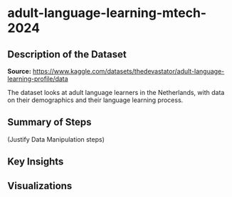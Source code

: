 # adult-language-learning-mtech-2024

## Description of the Dataset

**Source:** https://www.kaggle.com/datasets/thedevastator/adult-language-learning-profile/data

The dataset looks at adult language learners in the Netherlands, with data on their demographics and their language learning process.


## Summary of Steps 

(Justify Data Manipulation steps)

## Key Insights

## Visualizations
